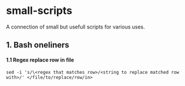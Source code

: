 # small-scripts
A connection of small but usefull scripts for various uses.

## 1. Bash oneliners

#### 1.1 Regex replace row in file
```sed -i 's/\<regex that matches row>/<string to replace matched row with>/' </file/to/replace/row/in>```
